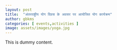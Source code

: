 ```yaml
---
layout: post
title:  "अंतरराष्ट्रीय योग दिवस के अवसर पर आयोजित योग कार्यक्रम"
author: gbkms
categories: [ events,activities ]
image: assets/images/yoga.jpg
---
```

This is dummy content. 